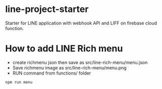 # line-project-starter
Starter for LINE application with webhook API and LIFF on firebase cloud function.

# How to add LINE Rich menu
- create richmenu json then save as src/line-rich-menu/menu.json
- Save richmenu image as src/line-rich-menu/menu.png
- RUN command from functions/ folder
```
npm run menu
```
